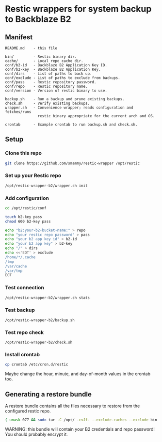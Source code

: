 # Restic wrappers for system backup to Backblaze B2

## Manifest

```
README.md    - this file

bin/         - Restic binary dir.
cache/       - Local repo cache dir.
conf/b2-id   - Backblaze B2 Application Key ID.
conf/b2-key  - Backblaze B2 Application Key.
conf/dirs    - List of paths to back up.
conf/exclude - List of paths to exclude from backups.
conf/pass    - Restic repository password.
conf/repo    - Restic repository name.
conf/version - Version of restic binary to use.

backup.sh    - Run a backup and prune existing backups.
check.sh     - Verify existing backups.
wrapper.sh   - Convenience wrapper; reads configuration and fetches/runs
               restic binary appropriate for the current arch and OS.

crontab      - Example crontab to run backup.sh and check.sh.
```

## Setup

### Clone this repo

```sh
git clone https://github.com/smammy/restic-wrapper /opt/restic
```

### Set up your Restic repo

```sh
/opt/restic-wrapper-b2/wrapper.sh init
```

### Add configuration

```sh
cd /opt/restic/conf

touch b2-key pass
chmod 600 b2-key pass

echo "b2:your-b2-bucket-name:" > repo
echo "your restic repo password" > pass
echo "your b2 app key id" > b2-id
echo "your b2 app key" > b2-key
echo "/" > dirs
echo <<'EOT' > exclude
/home/*/.cache
/tmp
/var/cache
/var/tmp
EOT
```

### Test connection

```sh
/opt/restic-wrapper-b2/wrapper.sh stats
```

### Test backup

```
/opt/restic-wrapper-b2/backup.sh
```

### Test repo check

```
/opt/restic-wrapper-b2/check.sh
```

### Install crontab

```sh
cp crontab /etc/cron.d/restic
```

Maybe change the hour, minute, and day-of-month values in the crontab too.

## Generating a restore bundle

A restore bundle contains all the files necessary to restore from the configured restic repo.

```sh
( umask 077 && sudo tar -C /opt/ -cvJf- --exclude-caches --exclude bin restic-wrapper-b2 > restic-bundle-for-$HOSTNAME.tar.xz )
```

WARNING: this bundle will contain your B2 credentials and repo password! You should probably encrypt it.
